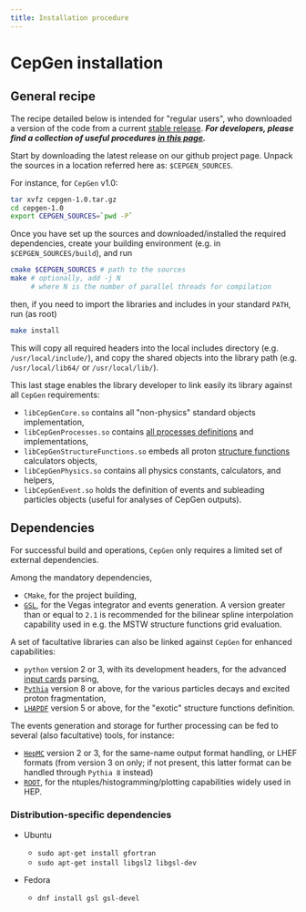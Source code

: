 ```yaml
---
title: Installation procedure
---
```


# CepGen installation

## General recipe

The recipe detailed below is intended for "regular users", who downloaded a version of the code from a current [stable release](https://github.com/cepgen/cepgen/releases).
***For developers, please find a collection of useful procedures [in this page](install-dev).***

Start by downloading the latest release on our github project page.
Unpack the sources in a location referred here as: `$CEPGEN_SOURCES`.

For instance, for `CepGen` v1.0:

```sh
tar xvfz cepgen-1.0.tar.gz
cd cepgen-1.0
export CEPGEN_SOURCES=`pwd -P`
```

Once you have set up the sources and downloaded/installed the required dependencies, create your building environment (e.g. in `$CEPGEN_SOURCES/build`), and run
```sh
cmake $CEPGEN_SOURCES # path to the sources
make # optionally, add -j N
     # where N is the number of parallel threads for compilation
```
then, if you need to import the libraries and includes in your standard `PATH`, run (as root)
```sh
make install
```

This will copy all required headers into the local includes directory (e.g. `/usr/local/include/`), and copy the shared objects into the library path (e.g. `/usr/local/lib64/` or `/usr/local/lib/`).

This last stage enables the library developer to link easily its library against all `CepGen` requirements:

- `libCepGenCore.so` contains all "non-physics" standard objects implementation,
- `libCepGenProcesses.so` contains [all processes definitions](proclist) and implementations,
- `libCepGenStructureFunctions.so` embeds all proton [structure functions](str-functions) calculators objects,
- `libCepGenPhysics.so` contains all physics constants, calculators, and helpers,
- `libCepGenEvent.so` holds the definition of events and subleading particles objects (useful for analyses of CepGen outputs).


## Dependencies

For successful build and operations, `CepGen` only requires a limited set of external dependencies.

Among the mandatory dependencies,
- `CMake`, for the project building,
- [`GSL`](bibliography#computational-methods), for the Vegas integrator and events generation.
  A version greater than or equal to `2.1` is recommended for the bilinear spline interpolation capability used in e.g. the MSTW structure functions grid evaluation.

A set of facultative libraries can also be linked against `CepGen` for enhanced capabilities:
- `python` version 2 or 3, with its development headers, for the advanced [input cards](steering-card) parsing,
- [`Pythia`](http://home.thep.lu.se/Pythia/) version 8 or above, for the various particles decays and excited proton fragmentation,
- [`LHAPDF`](https://lhapdf.hepforge.org/) version 5 or above, for the "exotic" structure functions definition.

The events generation and storage for further processing can be fed to several (also facultative) tools, for instance:
- [`HepMC`](https://hepmc.web.cern.ch/hepmc/) version 2 or 3, for the same-name output format handling, or LHEF formats (from version 3 on only; if not present, this latter format can be handled through `Pythia 8` instead)
- [`ROOT`](https://root.cern.ch/), for the ntuples/histogramming/plotting capabilities widely used in HEP.

### Distribution-specific dependencies

- Ubuntu
    - `sudo apt-get install gfortran`
    - `sudo apt-get install libgsl2 libgsl-dev`

- Fedora
    - `dnf install gsl gsl-devel`
